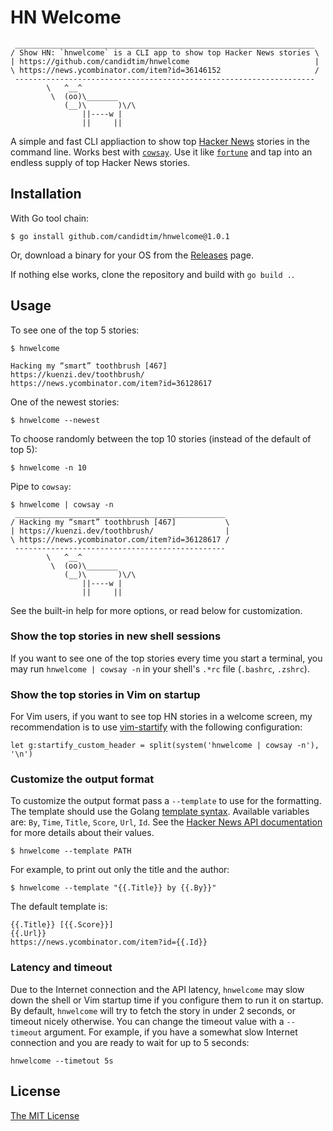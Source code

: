 # HN Welcome

     ___________________________________________________________________
    / Show HN: `hnwelcome` is a CLI app to show top Hacker News stories \
    | https://github.com/candidtim/hnwelcome                            |
    \ https://news.ycombinator.com/item?id=36146152                     /
     -------------------------------------------------------------------
            \   ^__^
             \  (oo)\_______
                (__)\       )\/\
                    ||----w |
                    ||     ||

A simple and fast CLI appliaction to show top
[Hacker News](https://news.ycombinator.com/) stories in the command line. Works
best with [`cowsay`](https://en.wikipedia.org/wiki/Cowsay). Use it like
[`fortune`](https://en.wikipedia.org/wiki/Fortune_(Unix))
and tap into an endless supply of top Hacker News stories.

## Installation

With Go tool chain:

    $ go install github.com/candidtim/hnwelcome@1.0.1

Or, download a binary for your OS from the
[Releases](https://github.com/candidtim/hnwelcome/releases) page.

If nothing else works, clone the repository and build with `go build .`.

## Usage

To see one of the top 5 stories:

    $ hnwelcome

    Hacking my “smart” toothbrush [467]
    https://kuenzi.dev/toothbrush/
    https://news.ycombinator.com/item?id=36128617

One of the newest stories:

    $ hnwelcome --newest

To choose randomly between the top 10 stories (instead of the default of top 5):

    $ hnwelcome -n 10

Pipe to `cowsay`:

    $ hnwelcome | cowsay -n
     _______________________________________________
    / Hacking my “smart” toothbrush [467]           \
    | https://kuenzi.dev/toothbrush/                |
    \ https://news.ycombinator.com/item?id=36128617 /
     -----------------------------------------------
            \   ^__^
             \  (oo)\_______
                (__)\       )\/\
                    ||----w |
                    ||     ||

See the built-in help for more options, or read below for customization.

### Show the top stories in new shell sessions

If you want to see one of the top stories every time you start a terminal, you
may run `hnwelcome | cowsay -n` in your shell's `.*rc` file
(`.bashrc`, `.zshrc`).

### Show the top stories in Vim on startup

For Vim users, if you want to see top HN stories in a welcome screen, my
recommendation is to use [vim-startify](https://github.com/mhinz/vim-startify)
with the following configuration:

    let g:startify_custom_header = split(system('hnwelcome | cowsay -n'), '\n')

### Customize the output format

To customize the output format pass a `--template` to use for the formatting.
The template should use the Golang
[template syntax](https://pkg.go.dev/text/template). Available variables are:
`By`, `Time`, `Title`, `Score`, `Url`, `Id`. See the
[Hacker News API documentation](https://github.com/HackerNews/API#items) for
more details about their values.

    $ hnwelcome --template PATH

For example, to print out only the title and the author:

    $ hnwelcome --template "{{.Title}} by {{.By}}"

The default template is:

    {{.Title}} [{{.Score}}]
    {{.Url}}
    https://news.ycombinator.com/item?id={{.Id}}

### Latency and timeout

Due to the Internet connection and the API latency, `hnwelcome` may slow down
the shell or Vim startup time if you configure them to run it on startup. By
default, `hnwelcome` will try to fetch the story in under 2 seconds, or timeout
nicely otherwise. You can change the timeout value with a `--timeout` argument.
For example, if you have a somewhat slow Internet connection and you are ready
to wait for up to 5 seconds:

    hnwelcome --timetout 5s

## License

[The MIT License](http://opensource.org/licenses/MIT)
